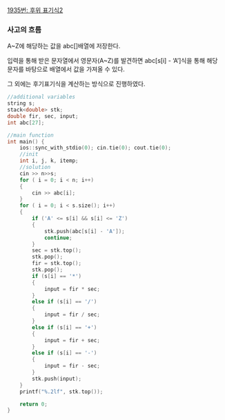 [1935번: 후위 표기식2](https://www.acmicpc.net/problem/1935)

### 사고의 흐름

A~Z에 해당하는 값을 abc[]배열에 저장한다.

입력을 통해 받은 문자열에서 영문자(A~Z)를 발견하면 abc[s[i] - ‘A’]식을 통해 해당 문자를 바탕으로 배열에서 값을 가져올 수 있다.

그 외에는 후기표기식을 계산하는 방식으로 진행하였다.

```cpp
//additional variables
string s;
stack<double> stk;
double fir, sec, input;
int abc[27];

//main function
int main() {
	ios::sync_with_stdio(0); cin.tie(0); cout.tie(0);
	//init
	int i, j, k, itemp;
	//solution
	cin >> n>>s;
	for ( i = 0; i < n; i++)
	{
		cin >> abc[i];
	}
	for ( i = 0; i < s.size(); i++)
	{
		if ('A' <= s[i] && s[i] <= 'Z')
		{
			stk.push(abc[s[i] - 'A']);
			continue;
		}
		sec = stk.top();
		stk.pop();
		fir = stk.top();
		stk.pop();
		if (s[i] == '*')
		{
			input = fir * sec;
		}
		else if (s[i] == '/')
		{
			input = fir / sec;
		}
		else if (s[i] == '+')
		{
			input = fir + sec;
		}
		else if (s[i] == '-')
		{
			input = fir - sec;
		}
		stk.push(input);
	}
	printf("%.2lf", stk.top());

	return 0;
}
```
